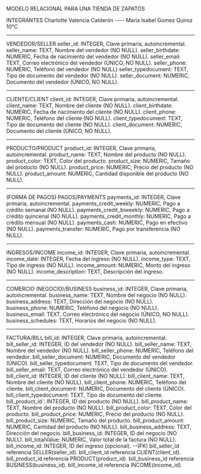 MODELO RELACIONAL PARA UNA TIENDA DE ZAPATOS

INTEGRANTES
Charlotte Valencia Calderón ---- Maria Isabel Gomez Quiroz 10°C
______________________________________________________
VENDEDOR/SELLER
seller_id: INTEGER, Clave primaria, autoincremental.
seller_name: TEXT, Nombre del vendedor (NO NULL).
seller_birthdate: NUMERIC, Fecha de nacimiento del vendedor (NO NULL).
seller_email: TEXT, Correo electrónico del vendedor (ÚNICO, NO NULL).
seller_phone: NUMERIC, Teléfono del vendedor (NO NULL)
seller_typedocument: TEXT, Tipo de documento del vendedor (NO NULL).
seller_document: NUMERIC, Documento del vendedor (ÚNICO, NO NULL).
______________________________________________________
CLIENTE/CLIENT
client_id: INTEGER, Clave primaria, autoincremental.
client_name: TEXT, Nombre del cliente (NO NULL).
client_birthdate: NUMERIC, Fecha de nacimiento del cliente (NO NULL).
client_phone: NUMERIC, Teléfono del cliente (NO NULL).
client_typedocument: TEXT, Tipo de documento del cliente (NO NULL).
client_document: NUMERIC, Documento del cliente (ÚNICO, NO NULL).

______________________________________________________
PRODUCTO/PRODUCT
product_id: INTEGER, Clave primaria, autoincremental.
product_name: TEXT, Nombre del producto (NO NULL).
product_color: TEXT, Color del producto.
product_size: NUMERIC, Tamaño del producto (NO NULL).
product_price: NUMERIC, Precio del producto (NO NULL).
product_amount: NUMERIC, Cantidad disponible del producto (NO NULL).

______________________________________________________
(FORMA DE PAGOS) PAGOS/PAYMENTS
payments_id: INTEGER, Clave primaria, autoincremental.
payments_credit_weekly: NUMERIC, Pago a crédito semanal (NO NULL).
payments_credit_biweekly: NUMERIC, Pago a crédito quincenal (NO NULL).
payments_credit_monthly: NUMERIC, Pago a crédito mensual (NO NULL).
payments_cash: NUMERIC, Pago en efectivo (NO NULL).
payments_transfer: NUMERIC, Pago por transferencia (NO NULL).

_______________________________________________________
INGRESOS/INCOME
income_id: INTEGER, Clave primaria, autoincremental.
income_date: INTEGER, Fecha del ingreso (NO NULL).
income_type: TEXT, Tipo de ingreso (NO NULL).
income_amount: NUMERIC, Monto del ingreso (NO NULL).
income_description: TEXT, Descripción del ingreso.

_______________________________________________________
COMERCIO (NEGOCIO)/BUSINESS
business_id: INTEGER, Clave primaria, autoincremental.
business_name: TEXT, Nombre del negocio (NO NULL).
business_address: TEXT, Dirección del negocio (NO NULL).
business_phone: NUMERIC, Teléfono del negocio (NO NULL).
business_email: TEXT, Correo electrónico del negocio (ÚNICO, NO NULL).
business_schedules: TEXT, Horarios del negocio (NO NULL).

_______________________________________________________
FACTURA/BILL
bill_id: INTEGER, Clave primaria, autoincremental.
bill_seller_id: INTEGER, ID del vendedor (NO NULL).
bill_seller_name: TEXT, Nombre del vendedor (NO NULL).
bill_seller_phone: NUMERIC, Teléfono del vendedor.
bill_seller_document: NUMERIC, Documento del vendedor (ÚNICO).
bill_seller_typedocument: TEXT, Tipo de documento del vendedor.
bill_seller_email: TEXT, Correo electrónico del vendedor (ÚNICO).
bill_client_id: INTEGER, ID del cliente (NO NULL).
bill_client_name: TEXT, Nombre del cliente (NO NULL).
bill_client_phone: NUMERIC, Teléfono del cliente.
bill_client_document: NUMERIC, Documento del cliente (ÚNICO).
bill_client_typedocument: TEXT, Tipo de documento del cliente.
bill_product_id`: INTEGER, ID del producto (NO NULL).
bill_product_name: TEXT, Nombre del producto (NO NULL).
bill_product_color: TEXT, Color del producto.
bill_product_price: NUMERIC, Precio del producto (NO NULL).
bill_product_size: NUMERIC, Tamaño del producto.
bill_product_amount: NUMERIC, Cantidad del producto (NO NULL).
bill_business_address: TEXT, Dirección del negocio.
bill_business_id: INTEGER, ID del negocio (NO NULL).
bill_totalValue: NUMERIC, Valor total de la factura (NO NULL).
bill_income_id: INTEGER, ID del ingreso (opcional).
--(FK)
bill_seller_id referencia SELLER(seller_id).
bill_client_id referencia CLIENT(client_id).
bill_product_id referencia PRODUCT(product_id).
bill_business_id referencia BUSINESS(business_id).
bill_income_id referencia INCOME(income_id).